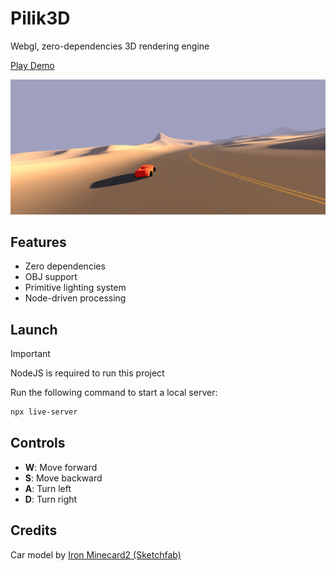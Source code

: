 # Pilik3D

Webgl, zero-dependencies 3D rendering engine

[Play Demo](https://pilik-3d.web.app/)

<p align="center">
<img src="https://github.com/H2xDev/Pilik3D-GL/blob/master/screenshot.jpg?raw=true" alt="Screenshot" />
</p>

## Features
- Zero dependencies
- OBJ support
- Primitive lighting system
- Node-driven processing

## Launch
> [!IMPORTANT]
> NodeJS is required to run this project

Run the following command to start a local server:
```bash
npx live-server
```

## Controls
- **W**: Move forward
- **S**: Move backward
- **A**: Turn left
- **D**: Turn right

## Credits
Car model by [Iron Minecard2 (Sketchfab)](https://sketchfab.com/3d-models/lamborghini-gallardo-low-poly-463f8eb77d8046678782783bd754b4d2)  
